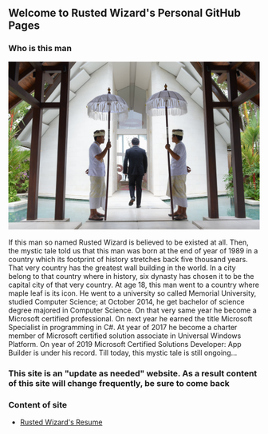 ## Welcome to Rusted Wizard's Personal GitHub Pages

### Who is this man

![image of Rusted Wizard](/images/me.jpg)

If this man so named Rusted Wizard is believed to be existed at all. Then, the mystic tale told us that this man was born at the end of year of 1989 in a country which its footprint of history stretches back five thousand years. That very country has the greatest wall building in the world. In a city belong to that country where in history, six dynasty has chosen it to be the capital city of that very country. At age 18, this man went to a country where maple leaf is its icon. He went to a university so called Memorial University, studied Computer Science; at October 2014, he get bachelor of science degree majored in Computer Science. On that very same year he become a Microsoft certified professional. On next year he earned the title Microsoft Specialist in programming in C#. At year of 2017 he become a charter member of Microsoft certified solution associate in Universal Windows Platform. On year of 2019 Microsoft Certified Solutions Developer: App Builder is under his record. Till today, this mystic tale is still ongoing…

### This site is an "update as needed" website. As a result content of this site will change frequently, be sure to come back

### Content of site

* [Rusted Wizard's Resume](https://rustedwizard.github.io/resume) 


